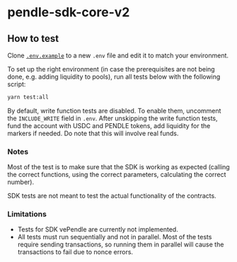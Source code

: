 # pendle-sdk-core-v2

## How to test

Clone [`.env.example`](.env.example) to a new `.env` file and edit it to match
your environment.

To set up the right environment (in case the prerequisites are not being done,
e.g. adding liquidity to pools), run all tests below with the following script:

```sh
yarn test:all
```

By default, write function tests are disabled. To enable them, uncomment the
`INCLUDE_WRITE` field in `.env`. After unskipping the write function tests, fund
the account with USDC and PENDLE tokens, add liquidity for the markers if needed.
Do note that this will involve real funds.

### Notes

Most of the test is to make sure that the SDK is working as expected (calling
the correct functions, using the correct parameters, calculating the correct
number).

SDK tests are not meant to test the actual functionality of the contracts.

### Limitations

- Tests for SDK vePendle are currently not implemented.
- All tests must run sequentially and not in parallel. Most of the tests require
  sending transactions, so running them in parallel will cause the transactions
  to fail due to nonce errors.
